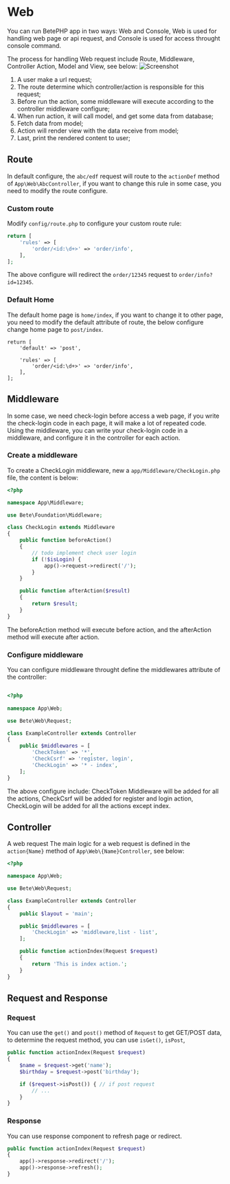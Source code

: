 # Web

You can run BetePHP app in two ways: Web and Console, Web is used for handling web page or api request, and Console is used for access throught console command.

The process for handling Web request include Route, Middleware, Controller Action, Model and View, see below:
![Screenshot](/img/process.png)

1. A user make a url request;
2. The route determine which controller/action is responsible for this request;
3. Before run the action, some middleware will execute according to the controller middleware configure;
4. When run action, it will call model, and get some data from database;
5. Fetch data from model;
6. Action will render view with the data receive from model;
7. Last, print the rendered content to user;

## Route
In default configure, the `abc/edf` request will route to the `actionDef` method of `App\Web\AbcController`, if you want to change this rule in some case, you need to modify the route configure.

### Custom route
Modify `config/route.php` to configure your custom route rule:

```php
return [
    'rules' => [
        'order/<id:\d+>' => 'order/info',
    ],
];
```

The above configure will redirect the `order/12345` request to `order/info?id=12345`.

### Default Home
The default home page is `home/index`, if you want to change it to other page, you need to modify the default attribute of route, the below configure change home page to `post/index`.

```
return [
    'default' => 'post',

    'rules' => [
        'order/<id:\d+>' => 'order/info',
    ],
];
```

## Middleware
In some case, we need check-login before access a web page, if you write the check-login code in each page, it will make a lot of repeated code. Using the middleware, you can write your check-login code in a middleware, and configure it in the controller for each action.

### Create a middleware
To create a CheckLogin middleware, new a `app/Middleware/CheckLogin.php` file, the content is below:

```php
<?php

namespace App\Middleware;

use Bete\Foundation\Middleware;

class CheckLogin extends Middleware
{
    public function beforeAction()
    {
        // todo implement check user login
        if (!$isLogin) {
            app()->request->redirect('/');
        }
    }

    public function afterAction($result)
    {
        return $result;
    }
}
```

The beforeAction method will execute before action, and the afterAction method will execute after action.

### Configure middleware

You can configure middleware throught define the middlewares attribute of the controller:

```php

<?php
 
namespace App\Web;

use Bete\Web\Request;

class ExampleController extends Controller
{
    public $middlewares = [
        'CheckToken' => '*',
        'CheckCsrf' => 'register, login',
        'CheckLogin' => '* - index',
    ];
}
```

The above configure include: CheckToken Middleware will be added for all the actions, CheckCsrf will be added for register and login action, CheckLogin will be added for all the actions except index.

## Controller
A web request 
The main logic for a web request is defined in the `action{Name}` method of `App\Web\{Name}Controller`, see below:

```php
<?php

namespace App\Web;

use Bete\Web\Request;

class ExampleController extends Controller
{
    public $layout = 'main';

    public $middlewares = [
        'CheckLogin' => 'middleware,list - list',
    ];

    public function actionIndex(Request $request)
    {
        return 'This is index action.';
    }
}
```

## Request and Response

### Request
You can use the `get()` and `post()` method of `Request` to get GET/POST data, to determine the request method, you can use `isGet()`, `isPost`,

```php
public function actionIndex(Request $request)
{
    $name = $request->get('name');
    $birthday = $request->post('birthday');

    if ($request->isPost()) { // if post request
        // ...
    }
}
```

### Response
You can use response component to refresh page or redirect.

```php
public function actionIndex(Request $request)
{
    app()->response->redirect('/');
    app()->response->refresh();
}
```
